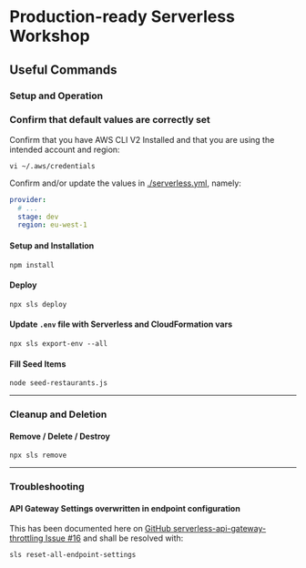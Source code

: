 # Production-ready Serverless Workshop

## Useful Commands

### Setup and Operation

### Confirm that default values are correctly set

Confirm that you have AWS CLI V2 Installed and that you are using the intended account and region:

```shell
vi ~/.aws/credentials
```

Confirm and/or update the values in [./serverless.yml](./serverless.yml), namely:

```yaml
provider:
  # ...
  stage: dev
  region: eu-west-1
```

#### Setup and Installation

```shell
npm install
```

#### Deploy

```shell
npx sls deploy
```

#### Update `.env` file with Serverless and CloudFormation vars

```shell
npx sls export-env --all
```

#### Fill Seed Items

```shell
node seed-restaurants.js
```

----

### Cleanup and Deletion

#### Remove / Delete / Destroy

```shell
npx sls remove
```

----

### Troubleshooting

#### API Gateway Settings overwritten in endpoint configuration

This has been documented here on [GitHub serverless-api-gateway-throttling Issue #16](https://github.com/DianaIonita/serverless-api-gateway-throttling/issues/16) and shall be resolved with:

```shell
sls reset-all-endpoint-settings
```
